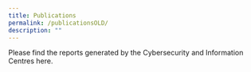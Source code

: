 ```yaml
---
title: Publications
permalink: /publicationsOLD/
description: ""
---
```


Please find the reports generated by the Cybersecurity and Information Centres here.